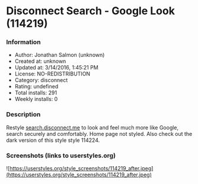 # Disconnect Search - Google Look (114219)

### Information
- Author: Jonathan Salmon (unknown)
- Created at: unknown
- Updated at: 3/14/2016, 1:45:21 PM
- License: NO-REDISTRIBUTION
- Category: disconnect
- Rating: undefined
- Total installs: 291
- Weekly installs: 0


### Description
Restyle <a href="https://search.disconnect.me" target="_blank">search.disconnect.me</a> to look and feel much more like Google, search securely and comfortably. Home page not styled. Also check out the dark version of this style style 114224.


### Screenshots (links to userstyles.org)
![https://userstyles.org/style_screenshots/114219_after.jpeg](https://userstyles.org/style_screenshots/114219_after.jpeg)


